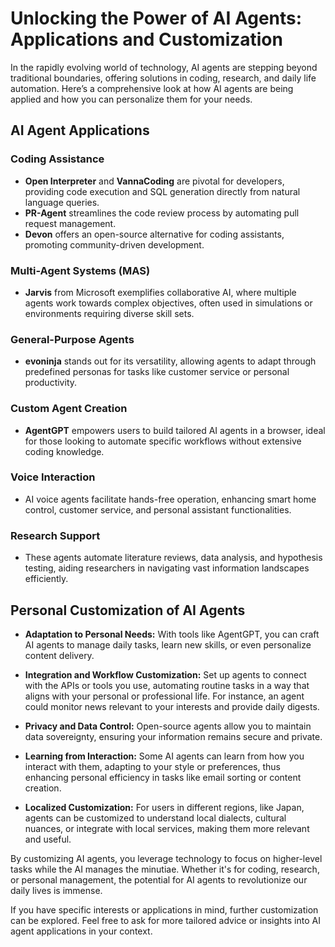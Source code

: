# Unlocking the Power of AI Agents: Applications and Customization

In the rapidly evolving world of technology, AI agents are stepping beyond traditional boundaries, offering solutions in coding, research, and daily life automation. Here’s a comprehensive look at how AI agents are being applied and how you can personalize them for your needs.

## AI Agent Applications

### Coding Assistance
- **Open Interpreter** and **VannaCoding** are pivotal for developers, providing code execution and SQL generation directly from natural language queries.
- **PR-Agent** streamlines the code review process by automating pull request management.
- **Devon** offers an open-source alternative for coding assistants, promoting community-driven development.

### Multi-Agent Systems (MAS)
- **Jarvis** from Microsoft exemplifies collaborative AI, where multiple agents work towards complex objectives, often used in simulations or environments requiring diverse skill sets.

### General-Purpose Agents
- **evoninja** stands out for its versatility, allowing agents to adapt through predefined personas for tasks like customer service or personal productivity.

### Custom Agent Creation
- **AgentGPT** empowers users to build tailored AI agents in a browser, ideal for those looking to automate specific workflows without extensive coding knowledge.

### Voice Interaction
- AI voice agents facilitate hands-free operation, enhancing smart home control, customer service, and personal assistant functionalities.

### Research Support
- These agents automate literature reviews, data analysis, and hypothesis testing, aiding researchers in navigating vast information landscapes efficiently.

## Personal Customization of AI Agents

- **Adaptation to Personal Needs:** With tools like AgentGPT, you can craft AI agents to manage daily tasks, learn new skills, or even personalize content delivery.
  
- **Integration and Workflow Customization:** Set up agents to connect with the APIs or tools you use, automating routine tasks in a way that aligns with your personal or professional life. For instance, an agent could monitor news relevant to your interests and provide daily digests.

- **Privacy and Data Control:** Open-source agents allow you to maintain data sovereignty, ensuring your information remains secure and private.

- **Learning from Interaction:** Some AI agents can learn from how you interact with them, adapting to your style or preferences, thus enhancing personal efficiency in tasks like email sorting or content creation.

- **Localized Customization:** For users in different regions, like Japan, agents can be customized to understand local dialects, cultural nuances, or integrate with local services, making them more relevant and useful.

By customizing AI agents, you leverage technology to focus on higher-level tasks while the AI manages the minutiae. Whether it's for coding, research, or personal management, the potential for AI agents to revolutionize our daily lives is immense.

If you have specific interests or applications in mind, further customization can be explored. Feel free to ask for more tailored advice or insights into AI agent applications in your context.